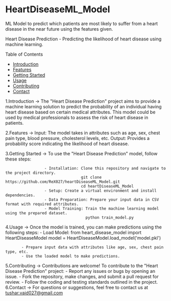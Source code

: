 # HeartDiseaseML_Model
ML Model to predict which patients are most likely to suffer from a heart disease in the near future using the features given.

Heart Disease Prediction -
Predicting the likelihood of heart disease using machine learning.

Table of Contents
 - [Introduction](#Introduction)
 - [Features](#features)
 - [Getting Started](#getting-started)
 - [Usage](#usage)
 - [Contributing](#contributing)
 - [Contact](#contact)

<a name="Introduction"></a>
1.Introduction -> The "Heart Disease Prediction" project aims to provide a machine learning solution to predict the probability of an individual having heart disease based on certain medical attributes. 
                  This model could be used by medical professionals to assess the risk of heart disease in patients.
                  
<a name="features"></a>
2.Features -> Input: The model takes in attributes such as age, sex, chest pain type, blood pressure, cholesterol levels, etc.
              Output: Provides a probability score indicating the likelihood of heart disease.
              
<a name="getting-started"></a>
3.Getting Started -> To use the "Heart Disease Prediction" model, follow these steps:

                     - Installation: Clone this repository and navigate to the project directory.
                                     git clone https://github.com/ReX027/heartDiseaseML_Model.git
                                     cd heartDiseaseML_Model
                     - Setup: Create a virtual environment and install dependencies.
                     - Data Preparation: Prepare your input data in CSV format with required attributes.
                     - Model Training: Train the machine learning model using the prepared dataset.
                                       python train_model.py
                                       
<a name="usage"></a>
4.Usage -> Once the model is trained, you can make predictions using the following steps:
           - Load Model: 
                       from heart_disease_model import HeartDiseaseModel
                       model = HeartDiseaseModel.load_model('model.pkl')

           - Prepare input data with attributes like age, sex, chest pain type, etc.
           - Use the loaded model to make predictions.
           
<a name="contributing"></a>
5.Contributing -> Contributions are welcome! To contribute to the "Heart Disease Prediction" project:
                  - Report any issues or bugs by opening an issue.
                  - Fork the repository, make changes, and submit a pull request for review.
                  - Follow the coding and testing standards outlined in the project.
<a name="contact"></a>
6.Contact -> For questions or suggestions, feel free to contact us at tushar.vaid027@gmail.com

